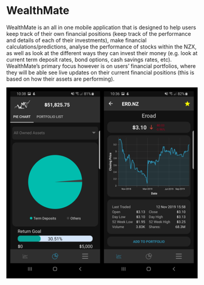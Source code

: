 # WealthMate
WealthMate is an all in one mobile application that is designed to help users keep track of their own financial positions (keep track of the performance and details of each of their investments), make financial calculations/predictions, analyse the performance of stocks within the NZX, as well as look at the different ways they can invest their money (e.g. look at current term deposit rates, bond
options, cash savings rates, etc). WealthMate’s primary focus however is on users’ financial portfolios, where they will be able see live updates on their current financial positions (this is based on how their assets are performing).

![](DemoImages/demo_collage.png)
